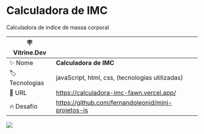 # Calculadora de IMC

Calculadora de indice de massa corporal

| :placard: Vitrine.Dev |     |
| -------------  | --- |
| :sparkles: Nome        | **Calculadora de IMC**
| :label: Tecnologias | javaScript, html, css, (tecnologias utilizadas)
| :rocket: URL         | https://calculadora-imc-fawn.vercel.app/
| :fire: Desafio     | https://github.com/fernandoleonid/mini-projetos-js

<!-- Inserir imagem com a #vitrinedev ao final do link -->
![](https://i.imgur.com/IfVS07R.png#vitrinedev)
